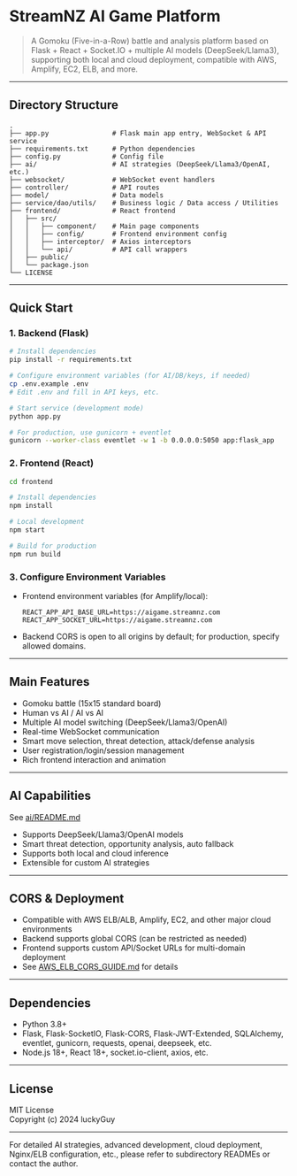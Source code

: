 # StreamNZ AI Game Platform

> A Gomoku (Five-in-a-Row) battle and analysis platform based on Flask + React + Socket.IO + multiple AI models (DeepSeek/Llama3), supporting both local and cloud deployment, compatible with AWS, Amplify, EC2, ELB, and more.

---

## Directory Structure

```
.
├── app.py                # Flask main app entry, WebSocket & API service
├── requirements.txt      # Python dependencies
├── config.py             # Config file
├── ai/                   # AI strategies (DeepSeek/Llama3/OpenAI, etc.)
├── websocket/            # WebSocket event handlers
├── controller/           # API routes
├── model/                # Data models
├── service/dao/utils/    # Business logic / Data access / Utilities
├── frontend/             # React frontend
│   ├── src/
│   │   ├── component/    # Main page components
│   │   ├── config/       # Frontend environment config
│   │   ├── interceptor/  # Axios interceptors
│   │   └── api/          # API call wrappers
│   ├── public/
│   └── package.json
└── LICENSE
```

---

## Quick Start

### 1. Backend (Flask)

```bash
# Install dependencies
pip install -r requirements.txt

# Configure environment variables (for AI/DB/keys, if needed)
cp .env.example .env
# Edit .env and fill in API keys, etc.

# Start service (development mode)
python app.py

# For production, use gunicorn + eventlet
gunicorn --worker-class eventlet -w 1 -b 0.0.0.0:5050 app:flask_app
```

### 2. Frontend (React)

```bash
cd frontend

# Install dependencies
npm install

# Local development
npm start

# Build for production
npm run build
```

### 3. Configure Environment Variables

- Frontend environment variables (for Amplify/local):
  ```
  REACT_APP_API_BASE_URL=https://aigame.streamnz.com
  REACT_APP_SOCKET_URL=https://aigame.streamnz.com
  ```
- Backend CORS is open to all origins by default; for production, specify allowed domains.

---

## Main Features

- Gomoku battle (15x15 standard board)
- Human vs AI / AI vs AI
- Multiple AI model switching (DeepSeek/Llama3/OpenAI)
- Real-time WebSocket communication
- Smart move selection, threat detection, attack/defense analysis
- User registration/login/session management
- Rich frontend interaction and animation

---

## AI Capabilities

See [ai/README.md](ai/README.md)

- Supports DeepSeek/Llama3/OpenAI models
- Smart threat detection, opportunity analysis, auto fallback
- Supports both local and cloud inference
- Extensible for custom AI strategies

---

## CORS & Deployment

- Compatible with AWS ELB/ALB, Amplify, EC2, and other major cloud environments
- Backend supports global CORS (can be restricted as needed)
- Frontend supports custom API/Socket URLs for multi-domain deployment
- See [AWS_ELB_CORS_GUIDE.md](AWS_ELB_CORS_GUIDE.md) for details

---

## Dependencies

- Python 3.8+
- Flask, Flask-SocketIO, Flask-CORS, Flask-JWT-Extended, SQLAlchemy, eventlet, gunicorn, requests, openai, deepseek, etc.
- Node.js 18+, React 18+, socket.io-client, axios, etc.

---

## License

MIT License  
Copyright (c) 2024 luckyGuy

---

For detailed AI strategies, advanced development, cloud deployment, Nginx/ELB configuration, etc., please refer to subdirectory READMEs or contact the author. 
